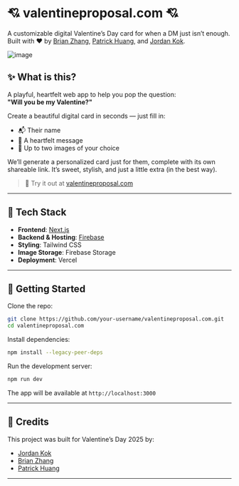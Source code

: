 # 💘 valentineproposal.com 💘

A customizable digital Valentine’s Day card for when a DM just isn’t enough.  
Built with ❤️ by [Brian Zhang](https://github.com/brianzhangdev), [Patrick Huang](https://github.com/patrickxhuang), and [Jordan Kok](https://github.com/Ee-Hsin).

![image](https://github.com/user-attachments/assets/33c5baf5-c33c-4212-b307-345a97393868)

## ✨ What is this?

A playful, heartfelt web app to help you pop the question:  
**"Will you be my Valentine?"**

Create a beautiful digital card in seconds — just fill in:
- 📬 Their name  
- 📝 A heartfelt message  
- 📸 Up to two images of your choice  

We’ll generate a personalized card just for them, complete with its own shareable link. It’s sweet, stylish, and just a little extra (in the best way).

> 💖 Try it out at [valentineproposal.com](https://valentineproposal.com)

---

## 🚨 Tech Stack

- **Frontend**: [Next.js](https://nextjs.org/)  
- **Backend & Hosting**: [Firebase](https://firebase.google.com/)  
- **Styling**: Tailwind CSS  
- **Image Storage**: Firebase Storage  
- **Deployment**: Vercel  

---

## 🚀 Getting Started

Clone the repo:

```bash
git clone https://github.com/your-username/valentineproposal.com.git
cd valentineproposal.com
```

Install dependencies:

```bash
npm install --legacy-peer-deps
```

Run the development server:

```bash
npm run dev
```

The app will be available at `http://localhost:3000`

---

## 🙌 Credits

This project was built for Valentine’s Day 2025 by:
- [Jordan Kok](https://github.com/Ee-Hsin)
- [Brian Zhang](https://github.com/brianzhangdev)
- [Patrick Huang](https://github.com/patrickxhuang)

---

